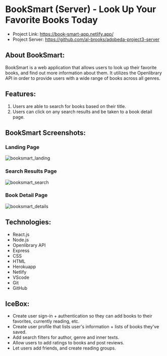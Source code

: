 # BookSmart (Server) - Look Up Your Favorite Books Today

* Project Link: https://book-smart-app.netlify.app/
* Project Server: https://github.com/al-brooks/adobeda-project3-server

## About BookSmart:

BookSmart is a web application that allows users to look up their favorite books, and find out more information about them. It utilizes the Openlibrary API in order to provide users with a wide range of books across all genres.

## Features:

1. Users are able to search for books based on their title.
2. Users can click on any search results and be taken to a book detail page.

## BookSmart Screenshots:

### Landing Page
![booksmart_landing](https://github.com/al-brooks/adobeda-project3-client/assets/47277927/f07053cc-601c-4020-a10c-634777ef8fee)

### Search Results Page
![booksmart_search](https://github.com/al-brooks/adobeda-project3-client/assets/47277927/4f089511-dbd9-44d4-8260-4c8962cc6df8)

### Book Detail Page
![booksmart_details](https://github.com/al-brooks/adobeda-project3-client/assets/47277927/8256a60a-67f6-47d4-b8cf-600848cda660)


## Technologies:

- React.js
- Node.js
- Openlibrary API
- Express
- CSS
- HTML
- Herokuapp
- Netlify
- VScode
- Git
- GitHub

## IceBox:

- Create user sign-in + authentication so they can add books to their favorites, currently reading, etc.
- Create user profile that lists user's information + lists of books they've saved.
- Add search filters for author, genre and inner texts.
- Allow users to add ratings to books and post reviews.
- Let users add friends, and create reading groups.

